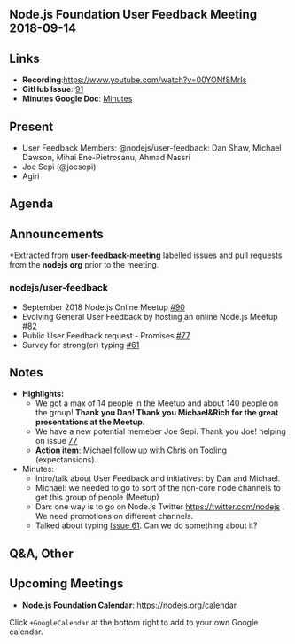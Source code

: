 ## Node.js Foundation User Feedback Meeting 2018-09-14
## Links

* **Recording**:https://www.youtube.com/watch?v=00YONf8MrIs
* **GitHub Issue**: [91](https://github.com/nodejs/user-feedback/issues/91)
* **Minutes Google Doc**: [Minutes](https://docs.google.com/document/d/1082uJlCb9ar9VThHI1ZRqfy9K2lpHtszSPGWkTfh53A/)

## Present


* User Feedback Members: @nodejs/user-feedback: Dan Shaw, Michael Dawson, Mihai Ene-Pietrosanu, Ahmad Nassri
* Joe Sepi (@joesepi)
* Agiri


## Agenda

## Announcements

*Extracted from **user-feedback-meeting** labelled issues and pull requests from the **nodejs org** prior to the meeting.

### nodejs/user-feedback

* September 2018 Node.js Online Meetup [#90](https://github.com/nodejs/user-feedback/issues/90)
* Evolving General User Feedback by hosting an online Node.js Meetup [#82](https://github.com/nodejs/user-feedback/issues/82)
* Public User Feedback request - Promises [#77](https://github.com/nodejs/user-feedback/issues/77)
* Survey for strong(er) typing [#61](https://github.com/nodejs/user-feedback/issues/61)

## Notes
* **Highlights:**
  * We got a max of 14 people in the Meetup and about 140 people on the group! **Thank you Dan! Thank you Michael&Rich for the great presentations at the Meetup.** 
  * We have a new potential memeber Joe Sepi. Thank you Joe! helping on issue [77](https://github.com/nodejs/user-feedback/issues/77)
  * **Action item**: Michael follow up with Chris on Tooling (expectansions). 
* Minutes:
   * Intro/talk about User Feedback and initiatives: by Dan and Michael.
   * Michael: we needed to go to sort of the non-core node channels to get this group of people (Meetup)
   * Dan: one way is to go on Node.js Twitter https://twitter.com/nodejs . We need promotions on different channels.
   * Talked about typing [Issue 61](https://github.com/nodejs/user-feedback/issues/61). Can we do something about it? 
  

## Q&A, Other

## Upcoming Meetings

* **Node.js Foundation Calendar**: https://nodejs.org/calendar

Click `+GoogleCalendar` at the bottom right to add to your own Google calendar.

